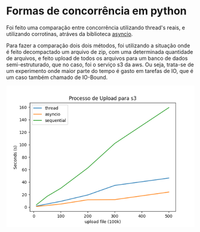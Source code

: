 # Formas de concorrência em python

Foi feito uma comparação entre concorrência utilizando thread's reais, e utilizando corrotinas, atráves da biblioteca [asyncio](https://docs.python.org/3/library/asyncio.html).

Para fazer a comparação dois dois métodos, foi utilizando a situação onde é feito decompactado um arquivo de zip, com uma determinada quantidade de arquivos, e feito upload de todos os arquivos para um banco de dados semi-estruturado, que no caso, foi o serviço s3 da aws. Ou seja, trata-se de um experimento onde maior parte do tempo é gasto em tarefas de IO, que é um caso também chamado de IO-Bound.

![Resultados em gráficos](benchmark/result.png)
